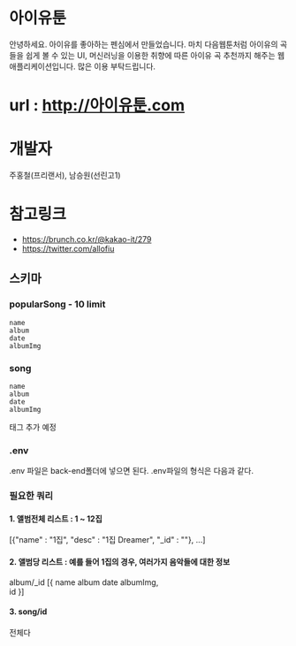 # 아이유툰
안녕하세요. 아이유를 좋아하는 펜심에서 만들었습니다. 
마치 다음웹툰처럼 아이유의 곡들을 쉽게 볼 수 있는 UI, 머신러닝을 이용한 취향에 따른 아이유 곡 추천까지 해주는 웹애플리케이션입니다. 많은 이용 부탁드립니다. 

# url : http://아이유툰.com

# 개발자 
주홍철(프리랜서), 남승원(선린고1)

# 참고링크
 - https://brunch.co.kr/@kakao-it/279
 - https://twitter.com/allofiu

## 스키마
### popularSong - 10 limit
```
name
album
date
albumImg
```

### song 
```
name
album
date
albumImg
```
태그 추가 예정

### .env
.env 파일은 back-end폴더에 넣으면 된다. 
.env파일의 형식은 다음과 같다. 

### 필요한 쿼리
#### 1. 앨범전체 리스트 : 1 ~ 12집
[{"name" : "1집", "desc" : "1집 Dreamer", "_id" : ""}, ...]

#### 2. 앨범당 리스트 : 예를 들어 1집의 경우, 여러가지 음악들에 대한 정보
album/_id
[{
    name
    album
    date
    albumImg,  
    id
}]

#### 3. song/id
전체다